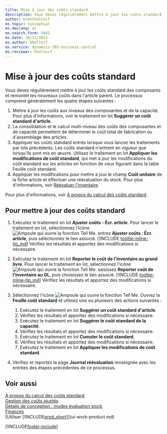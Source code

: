 ```yaml
---
title: Mise à jour des coûts standard
description: Vous devez régulièrement mettre à jour les coûts standard des composants et remonter les nouveaux coûts dans l'article parent.
author: brentholtorf
ms.topic: conceptual
ms.devlang: al
ms.search.form: 5841
ms.date: 10/11/2023
ms.author: bholtorf
ms.service: dynamics-365-business-central
ms.reviewer: bholtorf
---
```

# <a name="update-standard-costs"></a>Mise à jour des coûts standard
Vous devez régulièrement mettre à jour les coûts standard des composants et remonter les nouveaux coûts dans l'article parent. Le processus comprend généralement les quatre étapes suivantes :  

1.  Mettre à jour les coûts aux niveaux des composantes et de la capacité. Pour plus d'informations, voir le traitement en lot **Suggérer un coût standard d'article**.  
2.  La consolidation et le calcul multi-niveau des coûts des composantes et de capacité permettent de déterminer le coût total de fabrication ou d'assemblage des articles.  
3.  Appliquer les coûts standard entrés lorsque vous lancez les traitements par lots précédents. Les coûts standard n'entrent en vigueur que lorsqu'ils sont mis en œuvre. Utilisez le traitement en lot **Appliquer les modifications de coût standard**, qui met à jour les modifications du coût standard sur les articles en fonction de ceux figurant dans la table Feuille coût standard.  
4.  Appliquer les modifications pour mettre à jour le champ **Coût unitaire** de la fiche article et effectuer une réévaluation du stock. Pour plus d'informations, voir [Réévaluer l'inventaire](inventory-how-revalue-inventory.md).  

Pour plus d'informations, voir [À propos du calcul des coûts standard](finance-about-calculating-standard-cost.md) .
  
## <a name="to-update-standard-costs"></a>Pour mettre à jour des coûts standard

1.  Exécutez le traitement en lot **Ajuster coûts - Écr. article**. Pour lancer le traitement en lot, sélectionnez l’icône ![Ampoule qui ouvre la fonction Tell Me.](media/ui-search/search_small.png "Dites-moi ce que vous voulez faire") entrez **Ajuster coûts : Écr. article**, puis sélectionnez le lien associé. [!INCLUDE [tooltip-inline-tip_md](includes/tooltip-inline-tip_md.md)] Vérifiez les résultats et apportez des modifications si nécessaire.  
2.  Exécutez le traitement en lot **Reporter le coût de l'inventaire au grand livre**. Pour lancer le traitement en lot, sélectionnez l’icône ![Ampoule qui ouvre la fonction Tell Me.](media/ui-search/search_small.png "Dites-moi ce que vous voulez faire") saisissez **Reporter coût de l’inventaire au GL**, puis choisissez le lien associé. [!INCLUDE [tooltip-inline-tip_md](includes/tooltip-inline-tip_md.md)] Vérifiez les résultats et apportez des modifications si nécessaire.  
3.  Sélectionnez l’icône ![Ampoule qui ouvre la fonction Tell Me.](media/ui-search/search_small.png "Dites-moi ce que vous voulez faire") Ouvrez la **Feuille coût standard** et utilisez une ou plusieurs des actions suivantes :

    1.  Exécutez le traitement en lot **Suggérer un coût standard d'article**.  
    2.  Vérifiez les résultats et apportez des modifications si nécessaire.  
    3.  Exécutez le traitement en lot **Suggérer le coût standard de la capacité**.  
    4.  Vérifiez les résultats et apportez des modifications si nécessaire.
    5. Exécutez le traitement en lot **Cumuler le coût standard**.
    6.  Vérifiez les résultats et apportez des modifications si nécessaire.
    7.  Exécutez le traitement en lot **Appliquer les modifications de coût standard**.  
4.  Vérifiez et reportez la page **Journal réévaluation** renseignée avec les entrées des étapes précédentes de ce processus.  

## <a name="see-also"></a>Voir aussi

 [À propos du calcul des coûts standard](finance-about-calculating-standard-cost.md)   
 [Gestion des coûts ajustés](finance-manage-inventory-costs.md)   
 [Détails de conception : modes évaluation stock](design-details-costing-methods.md)   
 [Finances](finance.md)  
 [Utiliser [!INCLUDE[prod_short](includes/prod_short.md)]](ui-work-product.md)  


[!INCLUDE[footer-include](includes/footer-banner.md)]
